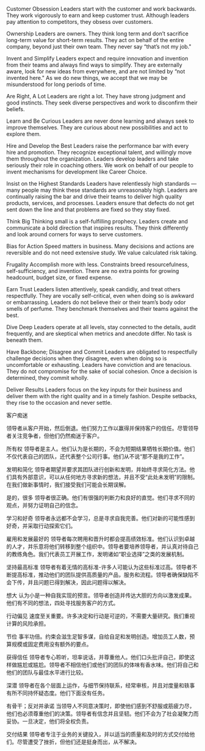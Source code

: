 Customer Obsession
Leaders start with the customer and work backwards. They work vigorously to earn and keep customer trust. Although leaders pay attention to competitors, they obsess over customers.

Ownership
Leaders are owners. They think long term and don’t sacrifice long-term value for short-term results. They act on behalf of the entire company, beyond just their own team. They never say “that’s not my job."

Invent and Simplify
Leaders expect and require innovation and invention from their teams and always find ways to simplify. They are externally aware, look for new ideas from everywhere, and are not limited by “not invented here." As we do new things, we accept that we may be misunderstood for long periods of time.

Are Right, A Lot
Leaders are right a lot. They have strong judgment and good instincts. They seek diverse perspectives and work to disconfirm their beliefs.

Learn and Be Curious
Leaders are never done learning and always seek to improve themselves. They are curious about new possibilities and act to explore them.

Hire and Develop the Best
Leaders raise the performance bar with every hire and promotion. They recognize exceptional talent, and willingly move them throughout the organization. Leaders develop leaders and take seriously their role in coaching others. We work on behalf of our people to invent mechanisms for development like Career Choice.

Insist on the Highest Standards
Leaders have relentlessly high standards — many people may think these standards are unreasonably high. Leaders are continually raising the bar and drive their teams to deliver high quality products, services, and processes. Leaders ensure that defects do not get sent down the line and that problems are fixed so they stay fixed.

Think Big
Thinking small is a self-fulfilling prophecy. Leaders create and communicate a bold direction that inspires results. They think differently and look around corners for ways to serve customers.

Bias for Action
Speed matters in business. Many decisions and actions are reversible and do not need extensive study. We value calculated risk taking. 

Frugality
Accomplish more with less. Constraints breed resourcefulness, self-sufficiency, and invention. There are no extra points for growing headcount, budget size, or fixed expense.

Earn Trust
Leaders listen attentively, speak candidly, and treat others respectfully. They are vocally self-critical, even when doing so is awkward or embarrassing. Leaders do not believe their or their team’s body odor smells of perfume. They benchmark themselves and their teams against the best.

Dive Deep
Leaders operate at all levels, stay connected to the details, audit frequently, and are skeptical when metrics and anecdote differ. No task is beneath them.

Have Backbone; Disagree and Commit
Leaders are obligated to respectfully challenge decisions when they disagree, even when doing so is uncomfortable or exhausting. Leaders have conviction and are tenacious. They do not compromise for the sake of social cohesion. Once a decision is determined, they commit wholly.

Deliver Results
Leaders focus on the key inputs for their business and deliver them with the right quality and in a timely fashion. Despite setbacks, they rise to the occasion and never settle.


客户痴迷

领导者从客户开始，然后倒退。他们努力工作以赢得并保持客户的信任。尽管领导者关注竞争者，但他们仍然痴迷于客户。

所有权
领导者是主人。他们认为是长期的，不会为短期结果牺牲长期价值。他们不仅代表自己的团队，还代表整个公司行事。他们从不说“那不是我的工作”。

发明和简化
领导者期望并要求其团队进行创新和发明，并始终寻求简化方法。他们具有外部意识，可以从任何地方寻求新的想法，并且不受“此处未发明”的限制。在我们做新事情时，我们接受我们可能会长期误解。

是的，很多
领导者很正确。他们有很强的判断力和良好的直觉。他们寻求不同的观点，并努力证明自己的信念。

学习和好奇
领导者永远都不会学习，总是寻求自我完善。他们对新的可能性感到好奇，并采取行动探索它们。

雇用和发展最好的
领导者每次聘用和晋升时都会提高绩效标准。他们认识到卓越的人才，并乐意将他们转移到整个组织中。领导者要培养领导者，并认真对待自己的教练角色。我们代表员工开展工作，发明诸如“职业选择”之类的发展机制。

坚持最高标准
领导者有着无情的高标准-许多人可能认为这些标准过高。领导者不断提高标准，推动他们的团队提供高质量的产品，服务和流程。领导者确保缺陷不会下传，并且问题已得到解决，因此问题得以解决。

想大
认为小是一种自我实现的预言。领导者创造并传达大胆的方向以激发成果。他们有不同的想法，四处寻找服务客户的方式。

行动偏见
速度至关重要。许多决定和行动是可逆的，不需要大量研究。我们重视计算的风险承担。

节俭
事半功倍。约束会滋生足智多谋，自给自足和发明创造。增加员工人数，预算规模或固定费用没有额外的要点。

获得信任
领导者专心聆听，坦率说话，并尊重他人。他们口头批评自己，即使这样做尴尬或尴尬。领导者不相信他们或他们的团队的体味有香水味。他们将自己和他们的团队与最佳水平进行比较。

深潜
领导者在各个层面上运作，与细节保持联系，经常审核，并且对度量和轶事有所不同持怀疑态度。他们下面没有任务。

有骨干；反对并承诺
当领导人不同意决策时，即使他们感到不舒服或筋疲力尽，他们也必须尊重他们的决策。领导者有信念并且坚韧。他们不会为了社会凝聚力而妥协。一旦决定，他们将全权负责。

交付结果
领导者专注于业务的关键投入，并以适当的质量和及时的方式交付给他们。尽管遭受了挫折，但他们还是挺身而出，从不解决。
